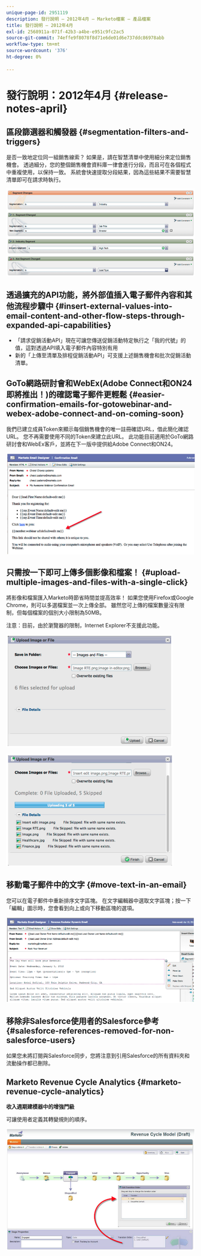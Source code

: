 ```yaml
---
unique-page-id: 2951119
description: 發行說明 — 2012年4月 — Marketo檔案 — 產品檔案
title: 發行說明 — 2012年4月
exl-id: 2568911a-071f-42b3-a4be-e951c9fc2ac5
source-git-commit: 74effe9f8078f8d71e6de01d6e737ddc86978abb
workflow-type: tm+mt
source-wordcount: '376'
ht-degree: 0%

---
```


# 發行說明：2012年4月 {#release-notes-april}

## 區段篩選器和觸發器 {#segmentation-filters-and-triggers}

是否一致地定位同一組銷售線索？ 如果是，請在智慧清單中使用細分來定位銷售機會。 透過細分，您的整個銷售機會資料庫一律會進行分段，而且可在各個程式中重複使用，以保持一致。 系統會快速提取分段結果，因為這些結果不需要智慧清單即可在請求時執行。

![](assets/image2014-9-23-10-3a3-3a57.png)

## 透過擴充的API功能，將外部值插入電子郵件內容和其他流程步驟中 {#insert-external-values-into-email-content-and-other-flow-steps-through-expanded-api-capabilities}

* 「請求促銷活動API」現在可讓您傳送促銷活動特定執行之「我的代號」的值，這對透過API填入電子郵件內容特別有用
* 新的「上傳至清單及排程促銷活動API」可支援上述銷售機會和批次促銷活動清單。

## GoTo網路研討會和WebEx(Adobe Connect和ON24即將推出！)的確認電子郵件更輕鬆 {#easier-confirmation-emails-for-gotowebinar-and-webex-adobe-connect-and-on-coming-soon}

我們已建立成員Token來顯示每個銷售機會的唯一註冊確認URL，借此簡化確認URL。 您不再需要使用不同的Token來建立此URL。 此功能目前適用於GoTo網路研討會和WebEx客戶，並將在下一版中提供給Adobe Connect和ON24。

![](assets/image2014-9-23-10-3a4-3a18.png)

## 只需按一下即可上傳多個影像和檔案！ {#upload-multiple-images-and-files-with-a-single-click}

將影像和檔案匯入Marketo時節省時間並提高效率！ 如果您使用Firefox或Google Chrome，則可以多選檔案並一次上傳全部。 雖然您可上傳的檔案數量沒有限制，但每個檔案的個別大小限制為50MB。

注意：目前，由於瀏覽器的限制，Internet Explorer不支援此功能。

![](assets/image2014-9-23-10-3a4-3a32.png)

![](assets/image2014-9-23-10-3a4-3a46.png)

## 移動電子郵件中的文字 {#move-text-in-an-email}

您可以在電子郵件中重新排序文字區塊。 在文字編輯器中選取文字區塊；按一下「編輯」圖示時，您會看到向上或向下移動區塊的選項。

![](assets/image2014-9-23-10-3a5-3a1.png)

## 移除非Salesforce使用者的Salesforce參考 {#salesforce-references-removed-for-non-salesforce-users}

如果您未將訂閱與Salesforce同步，您將注意到引用Salesforce的所有資料夾和流動操作都已刪除。

## Marketo Revenue Cycle Analytics {#marketo-revenue-cycle-analytics}

**收入週期建模器中的增強門級**

可讓使用者定義其轉變規則的順序。

![](assets/image2014-9-23-10-3a5-3a17.png)
